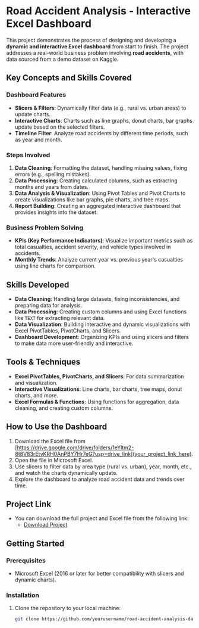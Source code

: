 # Road Accident Analysis - Interactive Excel Dashboard

This project demonstrates the process of designing and developing a **dynamic and interactive Excel dashboard** from start to finish. The project addresses a real-world business problem involving **road accidents**, with data sourced from a demo dataset on Kaggle. 

## Key Concepts and Skills Covered

### Dashboard Features
- **Slicers & Filters**: Dynamically filter data (e.g., rural vs. urban areas) to update charts.
- **Interactive Charts**: Charts such as line graphs, donut charts, bar graphs update based on the selected filters.
- **Timeline Filter**: Analyze road accidents by different time periods, such as year and month.

### Steps Involved
1. **Data Cleaning**: Formatting the dataset, handling missing values, fixing errors (e.g., spelling mistakes).
2. **Data Processing**: Creating calculated columns, such as extracting months and years from dates.
3. **Data Analysis & Visualization**: Using Pivot Tables and Pivot Charts to create visualizations like bar graphs, pie charts, and tree maps.
4. **Report Building**: Creating an aggregated interactive dashboard that provides insights into the dataset.

### Business Problem Solving
- **KPIs (Key Performance Indicators)**: Visualize important metrics such as total casualties, accident severity, and vehicle types involved in accidents.
- **Monthly Trends**: Analyze current year vs. previous year's casualties using line charts for comparison.

## Skills Developed
- **Data Cleaning**: Handling large datasets, fixing inconsistencies, and preparing data for analysis.
- **Data Processing**: Creating custom columns and using Excel functions like `TEXT` for extracting relevant data.
- **Data Visualization**: Building interactive and dynamic visualizations with Excel PivotTables, PivotCharts, and Slicers.
- **Dashboard Development**: Organizing KPIs and using slicers and filters to make data more user-friendly and interactive.

## Tools & Techniques
- **Excel PivotTables, PivotCharts, and Slicers**: For data summarization and visualization.
- **Interactive Visualizations**: Line charts, bar charts, tree maps, donut charts, and more.
- **Excel Formulas & Functions**: Using functions for aggregation, data cleaning, and creating custom columns.

## How to Use the Dashboard
1. Download the Excel file from [https://drive.google.com/drive/folders/1eYltm2-8t8V83rEtvKRH0AnPBY7Hr7eG?usp=drive_link](your_project_link_here).
2. Open the file in Microsoft Excel.
3. Use slicers to filter data by area type (rural vs. urban), year, month, etc., and watch the charts dynamically update.
4. Explore the dashboard to analyze road accident data and trends over time.

## Project Link
- You can download the full project and Excel file from the following link:
  - [Download Project]([your_project_link_here](https://drive.google.com/drive/folders/1eYltm2-8t8V83rEtvKRH0AnPBY7Hr7eG?usp=drive_link))

## Getting Started
### Prerequisites
- Microsoft Excel (2016 or later for better compatibility with slicers and dynamic charts).

### Installation
1. Clone the repository to your local machine:
   ```bash
   git clone https://github.com/yourusername/road-accident-analysis-dashboard.git

